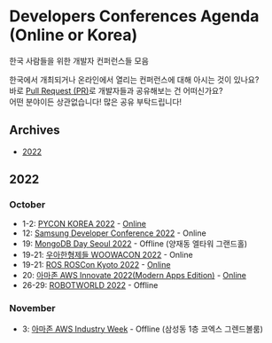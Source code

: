 # Developers Conferences Agenda (Online or Korea)
한국 사람들을 위한 개발자 컨퍼런스들 모음

한국에서 개최되거나 온라인에서 열리는 컨퍼런스에 대해 아시는 것이 있나요? </br>
바로 [Pull Request (PR)](https://github.com/DrawingProcess/korea-developers-conferences-agenda/pulls)로 개발자들과 공유해보는 건 어떠신가요? </br>
어떤 분야이든 상관없습니다! 많은 공유 부탁드립니다!

## Archives

* [2022](archives/2022.md)

## 2022

### October

* 1-2: [PYCON KOREA 2022](https://2022.pycon.kr/) - [Online](https://www.youtube.com/PyConKRtube)
* 12: [Samsung Developer Conference 2022](https://www.samsungdeveloperconference.com/) - Online
* 19: [MongoDB Day Seoul 2022](https://www.mongodb.com/events/mongodb-days-apac-2022/seoul) - Offline (양재동 엘타워 그랜드홀)
* 19-21: [우아한형제들 WOOWACON 2022](https://woowacon.com/) - Online
* 19-21: [ROS ROSCon Kyoto 2022](https://roscon.ros.org/2022/) - [Online](https://discourse.ros.org/t/roscon-live-stream-links-and-chat-channel/27818)
* 20: [아마존 AWS Innovate 2022(Modern Apps Edition)](https://aws.amazon.com/ko/events/aws-innovate/apj/modern-apps#agenda) - [Online](https://www.youtube.com/c/AWSKorea/playlists?view=50&sort=dd&shelf_id=8)
* 26-29: [ROBOTWORLD 2022](http://www.robotworld.or.kr/wp/) - Offline

### November

* 3: [아마존 AWS Industry Week](https://aws.amazon.com/ko/events/industry-week) - Offline (삼성동 1층 코엑스 그렌드볼룸)
